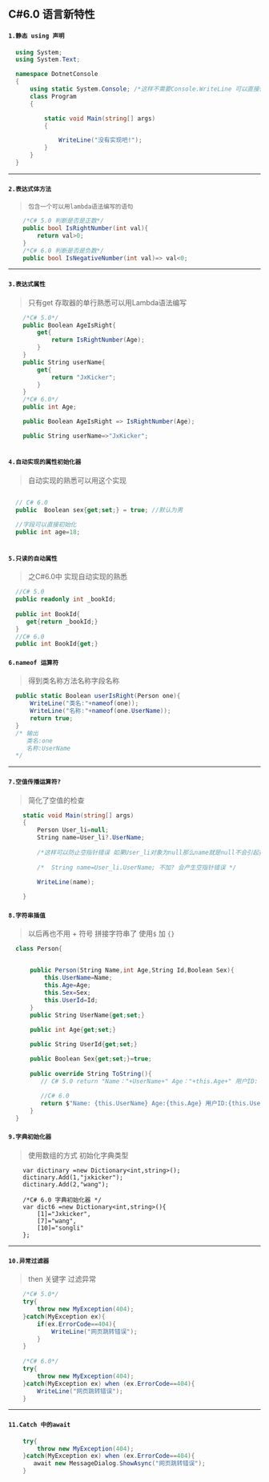 C#6.0 语言新特性
----
#### `1.静态 using 声明`
```C#
  using System;
  using System.Text;

  namespace DotnetConsole
  {
      using static System.Console; /*这样不需要Console.WriteLine 可以直接使用它的方法*/
      class Program
      {

          static void Main(string[] args)
          {

              WriteLine("没有实现吧!");
          }
      }
  }
```
----
#### `2.表达式体方法`
> `包含一个可以用lambda语法编写的语句`
```C#
    /*C# 5.0 判断是否是正数*/ 
    public bool IsRightNumber(int val){
        return val>0;
    }
    /*C# 6.0 判断是否是负数*/ 
    public bool IsNegativeNumber(int val)=> val<0; 
```
----
#### `3.表达式属性`
> 只有get 存取器的单行熟悉可以用Lambda语法编写
```C#
    /*C# 5.0*/ 
    public Boolean AgeIsRight{
        get{
            return IsRightNumber(Age);
        }
    }   
    public String userName{
        get{
            return "JxKicker";
        }
    }     
    /*C# 6.0*/
    public int Age;

    public Boolean AgeIsRight => IsRightNumber(Age);

    public String userName=>"JxKicker";
    
```
#### `4.自动实现的属性初始化器`
> 自动实现的熟悉可以用这个实现
```C#

  // C# 6.0
  public  Boolean sex{get;set;} = true; //默认为男
  
  //字段可以直接初始化
  public int age=18;
  
```
#### `5.只读的自动属性`
> 之C#6.0中 实现自动实现的熟悉
```C#
  //C# 5.0
  public readonly int _bookId;
  
  public int BookId{
     get{return _bookId;}
  }
  //C# 6.0
  public int BookId{get;}
```
#### `6.nameof 运算符`
> 得到类名称方法名称字段名称
```C#
  public static Boolean userIsRight(Person one){
      WriteLine("类名:"+nameof(one));
      WriteLine("名称:"+nameof(one.UserName));
      return true;
  }  
  /* 输出
     类名:one
     名称:UserName
  */
```
----
#### `7.空值传播运算符?`
> 简化了空值的检查
```C#
    static void Main(string[] args)
    {
        Person User_li=null;
        String name=User_li?.UserName; 
        
        /*这样可以防止空指针错误 如果User_li对象为null那么name就是null不会引起报错*/
        
        /*  String name=User_li.UserName; 不加? 会产生空指针错误 */ 
        
        WriteLine(name);

    }
```
#### `8.字符串插值`
> 以后再也不用 + 符号 拼接字符串了 使用`$` 加 `{}`
```C#
  class Person{


      public Person(String Name,int Age,String Id,Boolean Sex){
          this.UserName=Name;
          this.Age=Age;
          this.Sex=Sex;
          this.UserId=Id;
      }
      public String UserName{get;set;}
    
      public int Age{get;set;}

      public String UserId{get;set;}

      public Boolean Sex{get;set;}=true;
      
      public override String ToString(){
         // C# 5.0 return "Name："+UserName+" Age："+this.Age+" 用户ID: "+this.UserId;
         
         //C# 6.0
         return $"Name: {this.UserName} Age:{this.Age} 用户ID:{this.UserId} ";
      }
  }
```
#### `9.字典初始化器`
> 使用数组的方式 初始化字典类型
```
    var dictinary =new Dictionary<int,string>();
    dictinary.Add(1,"jxkicker");
    dictinary.Add(2,"wang");    

    /*C# 6.0 字典初始化器 */
    var dict6 =new Dictionary<int,string>(){
        [1]="Jxkicker",
        [7]="wang",
        [10]="songli"
    };
```
----
#### `10.异常过滤器`
> then 关键字 过滤异常
```C#
    /*C# 5.0*/
    try{
        throw new MyException(404);
    }catch(MyException ex){
        if(ex.ErrorCode==404){
            WriteLine("网页跳转错误");
        }
    }
    
    /*C# 6.0*/
    try{
        throw new MyException(404);
    }catch(MyException ex) when (ex.ErrorCode==404){
        WriteLine("网页跳转错误");                
    }
```
----
#### `11.Catch 中的await`
> 
```C#
    try{
        throw new MyException(404);
    }catch(MyException ex) when (ex.ErrorCode==404){
       await new MessageDialog.ShowAsync("网页跳转错误");                
    }
```
